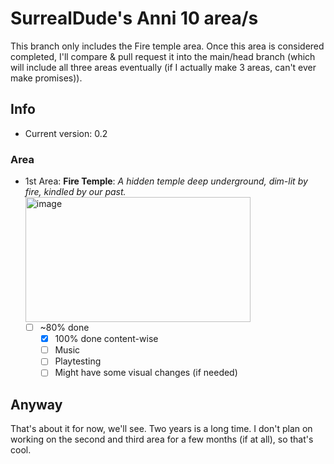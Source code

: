 # SurrealDude's Anni 10 area/s
This branch only includes the Fire temple area.
Once this area is considered completed, I'll compare & pull request it into the main/head branch (which will include all three areas eventually (if I actually make 3 areas, can't ever make promises)).

## Info
- Current version: 0.2

### Area
- 1st Area: **Fire Temple**: _A hidden temple deep underground, dim-lit by fire, kindled by our past._
   <img width="360" height="200" alt="image" src="https://github.com/user-attachments/assets/2d2182cf-1eef-4e1a-bfdf-95158f1b2c13" />
  - [ ] ~80% done
    - [X] 100% done content-wise
    - [ ] Music
    - [ ] Playtesting
    - [ ] Might have some visual changes (if needed)

## Anyway
That's about it for now, we'll see. Two years is a long time.
I don't plan on working on the second and third area for a few months (if at all), so that's cool.
